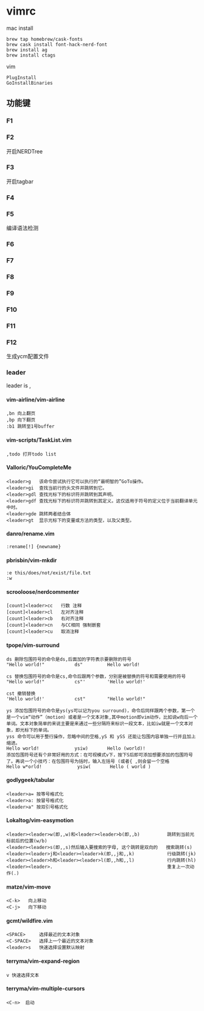 # vimrc

mac install
```shell
brew tap homebrew/cask-fonts
brew cask install font-hack-nerd-font
brew install ag
brew install ctags
```

vim
```
PlugInstall
GoInstallBinaries
```

## 功能键
### F1

### F2
开启NERDTree

### F3
开启tagbar

### F4


### F5
编译语法检测

### F6

### F7

### F8

### F9

### F10

### F11

### F12
生成ycm配置文件


### leader

leader is ,

#### vim-airline/vim-airline
```
,bn 向上翻页
,bp 向下翻页
:b1 跳转至1号buffer
```

#### vim-scripts/TaskList.vim
```
,todo 打开todo list
```

#### Valloric/YouCompleteMe
```
<leader>g   该命令尝试执行它可以执行的“最明智的”GoTo操作。
<leader>gi  查找当前行的头文件并跳转到它。
<leader>gdl 查找光标下的标识符并跳转到其声明。
<leader>gdf 查找光标下的标识符并跳转到其定义。这仅适用于符号的定义位于当前翻译单元中时。
<leader>gde 跳转两者结合体
<leader>gt  显示光标下的变量或方法的类型，以及父类型。
```

#### danro/rename.vim
```
:rename[!] {newname}
```


#### pbrisbin/vim-mkdir
```
:e this/does/not/exist/file.txt
:w
```

#### scrooloose/nerdcommenter
```
[count]<leader>cc   行数 注释
[count]<leader>cl   左对齐注释
[count]<leader>cb   右对齐注释
[count]<leader>cn   与CC相同 强制嵌套
[count]<leader>cu   取消注释
```

#### tpope/vim-surround
```
ds 删除包围符号的命令是ds,后面加的字符表示要删除的符号
"Hello world!"           ds"         Hello world!

cs 替换包围符号的命令是cs,命令后跟两个参数，分别是被替换的符号和需要使用的符号
"Hello world!"           cs"'        'Hello world!'

cst 撤销替换
'Hello world!'           cst"        "Hello world!"

ys 添加包围符号的命令是ys(ys可以记为you surround)，命令后同样跟两个参数，第一个是一个vim“动作”（motion）或者是一个文本对象,其中motion即vim动作，比如说w向后一个单词。文本对象简单的来说主要是来通过一些分隔符来标识一段文本，比如iw就是一个文本对象，即光标下的单词。
yss 命令可以用于整行操作，忽略中间的空格,yS 和 ySS 还能让包围内容单独一行并且加上缩进。 
Hello world!             ysiw)       Hello (world)!
添加包围符号还有个非常好用的方式：在可视模式v下，按下S后即可添加想要添加的包围符号了。再说一个小技巧：在包围符号为括时，输入左括号 (或者{ ,则会留一个空格
Hello w*orld!             ysiw(       Hello ( world )
```

#### godlygeek/tabular
```
<leader>a= 按等号格式化
<leader>a: 按冒号格式化
<leader>a" 按双引号格式化
```

#### Lokaltog/vim-easymotion
```
<leader><leader>w(即,,w)和<leader><leader>b(即,,b)          跳转到当前光标前后的位置(w/b)
<leader><leader>s(即,,s)然后输入要搜索的字母, 这个跳转是双向的   搜索跳转(s)
<leader><leader>j和<leader><leader>k(即,,j和,,k)            行级跳转(jk)
<leader><leader>h和<leader><leader>l(即,,h和,,l)            行内跳转(hl)
<leader><leader>.                                          重复上一次动作(.)
```


#### matze/vim-move
```
<C-k>   向上移动
<C-j>   向下移动
```

#### gcmt/wildfire.vim
```
<SPACE>     选择最近的文本对象
<C-SPACE>   选择上一个最近的文本对象
<leader>s   快速选择设置默认映射
```

#### terryma/vim-expand-region
```
v 快速选择文本
```

#### terryma/vim-multiple-cursors
```
<C-n>  启动
```

